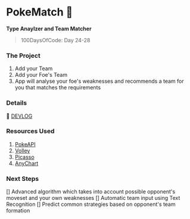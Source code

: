 # PokeMatch 📱
**Type Anaylzer and Team Matcher**
> 100DaysOfCode: Day 24-28

### The Project
1. Add your Team
2. Add your Foe's Team
3. App will analyse your foe's weaknesses and recommends a team for you that matches the requirements

### Details
📝 [DEVLOG](https://medium.com/@victoria2666/100-days-of-code-day-18-19-of-100-5595c67ad22e)

### Resources Used
1. [PokeAPI](https://pokeapi.co/)
2. [Volley](https://developer.android.com/training/volley)
3. [Picasso](https://square.github.io/picasso/)
4. [AnyChart](https://github.com/AnyChart/AnyChart-Android)

### Next Steps
[] Advanced algorithm which takes into account possible opponent's moveset and your own weaknesses
[] Automatic team input using Text Recognition
[] Predict common strategies based on opponent's team formation
